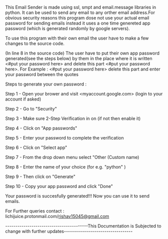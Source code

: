 This Email Sender is made using ssl, smpt and email.message libraries in python. It can be used to send any email to any orther email address.For obvious security reasons this program dose not use your actual email password for sending emails instead it uses a one time genereted app password (which is generated randomly by google servers).

To use this program with their own email the user have to make a few changes to the source code.

(In line 8 in the source code) The user have to put their own app password generated(see the steps below) by them in the place where it is written <#put your password here> and delete this part <#put your password here>. For Example : <#put your password here> delete this part and enter your password between the quotes

Steps to generate your own password :

Step 1 - Open your brower and visit <myaccount.google.com> (login to your account if asked)

Step 2 - Go to "Security"

Step 3 - Make sure 2-Step Verification in on (if not then enable it)

Step 4 - Click on "App passwords"

Step 5 - Enter your password to complete the verification

Step 6 - Click on "Select app"

Step 7 - From the drop down menu select "Other (Custom name)

Step 8 - Enter the name of your choice (for e.g. "python" )

Step 9 - Then click on "Generate"

Step 10 - Copy your app password and click "Done"

Your password is succesfully generated!!! Now you can use it to send emails.

For Further queries contact : lichijuice.protonmail.com/rishav15045@gmail.com

-----------------------------------------This Documentation is Subjected to change with further updates----------------------------------

